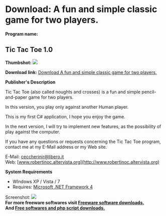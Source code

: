 # Download: A fun and simple classic game for two players.

**Program name:**

## Tic Tac Toe 1.0

  
**Thumbshot:** ![](http://www.freewarefiles.com/screenshot/rbtictactoe_md.jpg)   
  
**Download link:** [Download A fun and simple classic game for two players.](http://freesoftwares.boysofts.com/Tic-Tac-Toe_program_75301.html)  
  


**Publisher's Description**  
  


Tic Tac Toe (also called noughts and crosses) is a fun and simple pencil-and-paper game for two players. 

In this version, you play only against another Human player.

This is my first C# application, I hope you enjoy the game.

In the next version, I will try to implement new features, as the possibility of play against the computer. 

If you have any questions or requests concerning the Tic Tac Toe program, contact me at my E-Mail address or my Web site. 

E-Mail: [ceccherinir@libero.it](mailto:ceccherinir@libero.it)  
Web: [www.robertinoc.altervista.org](http://www.robertinoc.altervista.org)

**System Requirements**

  * WIndows XP / Vista / 7 
  * Requires: [Microsoft .NET Framework 4](http://www.microsoft.com/download/en/details.aspx?id=17851)

  
  
Screenshot: ![](http://www.freewarefiles.com/screenshot/rbtictactoe.jpg)   
**For more freeware softwares visit [Freeware software downloads.](http://freesoftwares.boysofts.com/)**   
**And [Free softwares and php script downloads.](http://www.boysofts.com/)**
